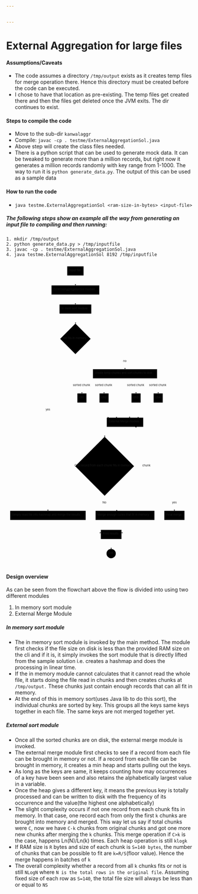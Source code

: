 ```yaml
---


---
```


<h1 id="external-aggregation-for-large-files">External Aggregation for large files</h1>
<h4 id="assumptionscaveats">Assumptions/Caveats</h4>
<ul>
<li>The code assumes a directory <code>/tmp/output</code> exists as it creates temp files for merge operation there. Hence this directory must be created before the code can be executed.</li>
<li>I chose to have that location as pre-existing. The temp files get created there and then the files get deleted once the JVM exits. The dir continues to exist.</li>
</ul>
<h4 id="steps-to-compile-the-code">Steps to compile the code</h4>
<ul>
<li>Move to the sub-dir <code>kanwalaggr</code></li>
<li>Compile: <code>javac -cp . testme/ExternalAggregationSol.java</code></li>
<li>Above step will create the class files needed.</li>
<li>There is a python script that can be used to generate mock data. It can be tweaked to generate more than a million records, but right now it generates a million records randomly with key range from 1-1000. The way to run it is <code>python generate_data.py</code>. The output of this can be used as a sample data</li>
</ul>
<h4 id="how-to-run-the-code">How to run the code</h4>
<ul>
<li><code>java testme.ExternalAggregationSol &lt;ram-size-in-bytes&gt; &lt;input-file&gt;</code></li>
</ul>
<h5 id="the-following-steps-show-an-example-all-the-way-from-generating-an-input-file-to-compiling-and-then-running">The following steps show an example all the way from generating an input file to compiling and then running:</h5>
<pre><code>1. mkdir /tmp/output
2. python generate_data.py &gt; /tmp/inputfile
3. javac -cp . testme/ExternalAggregationSol.java
4. java testme.ExternalAggregationSol 8192 /tmp/inputfile
</code></pre>
<div class="mermaid"><svg xmlns="http://www.w3.org/2000/svg" id="mermaid-svg-Xobdv8mtH2fmiScX" height="100%" viewBox="0 0 939.421875 1529.3843688964844" style="max-width:939.421875px;"><g><g class="output"><g class="clusters"></g><g class="edgePaths"><g class="edgePath" style="opacity: 1;"><path class="path" d="M349.15234375,66L349.15234375,91L349.15234375,116" marker-end="url(#arrowhead67843)" style="fill:none"></path><defs><marker id="arrowhead67843" viewBox="0 0 10 10" refX="9" refY="5" markerUnits="strokeWidth" markerWidth="8" markerHeight="6" orient="auto"><path d="M 0 0 L 10 5 L 0 10 z" class="arrowheadPath" style="stroke-width: 1; stroke-dasharray: 1, 0;"></path></marker></defs></g><g class="edgePath" style="opacity: 1;"><path class="path" d="M349.15234375,162L349.15234375,187L349.15234375,212" marker-end="url(#arrowhead67844)" style="fill:none"></path><defs><marker id="arrowhead67844" viewBox="0 0 10 10" refX="9" refY="5" markerUnits="strokeWidth" markerWidth="8" markerHeight="6" orient="auto"><path d="M 0 0 L 10 5 L 0 10 z" class="arrowheadPath" style="stroke-width: 1; stroke-dasharray: 1, 0;"></path></marker></defs></g><g class="edgePath" style="opacity: 1;"><path class="path" d="M349.15234375,258L349.15234375,283L349.65234375,308.5" marker-end="url(#arrowhead67845)" style="fill:none"></path><defs><marker id="arrowhead67845" viewBox="0 0 10 10" refX="9" refY="5" markerUnits="strokeWidth" markerWidth="8" markerHeight="6" orient="auto"><path d="M 0 0 L 10 5 L 0 10 z" class="arrowheadPath" style="stroke-width: 1; stroke-dasharray: 1, 0;"></path></marker></defs></g><g class="edgePath" style="opacity: 1;"><path class="path" d="M307.6045740428535,420.2022302928535L210.4609375,499.75L210.4609375,560.75L210.4609375,621.75L210.4609375,682.75L210.4609375,743.75L210.4609375,804.75L210.4609375,852.75L210.4609375,1026.1687469482422L210.4609375,1212.5874938964844L210.4609375,1250.5874938964844" marker-end="url(#arrowhead67846)" style="fill:none"></path><defs><marker id="arrowhead67846" viewBox="0 0 10 10" refX="9" refY="5" markerUnits="strokeWidth" markerWidth="8" markerHeight="6" orient="auto"><path d="M 0 0 L 10 5 L 0 10 z" class="arrowheadPath" style="stroke-width: 1; stroke-dasharray: 1, 0;"></path></marker></defs></g><g class="edgePath" style="opacity: 1;"><path class="path" d="M210.4609375,1296.5874938964844L210.4609375,1321.5874938964844L477.56640625,1361.765628574723" marker-end="url(#arrowhead67847)" style="fill:none"></path><defs><marker id="arrowhead67847" viewBox="0 0 10 10" refX="9" refY="5" markerUnits="strokeWidth" markerWidth="8" markerHeight="6" orient="auto"><path d="M 0 0 L 10 5 L 0 10 z" class="arrowheadPath" style="stroke-width: 1; stroke-dasharray: 1, 0;"></path></marker></defs></g><g class="edgePath" style="opacity: 1;"><path class="path" d="M529.56640625,1392.5874938964844L529.56640625,1417.5874938964844L529.56640625,1442.5874938964844" marker-end="url(#arrowhead67848)" style="fill:none"></path><defs><marker id="arrowhead67848" viewBox="0 0 10 10" refX="9" refY="5" markerUnits="strokeWidth" markerWidth="8" markerHeight="6" orient="auto"><path d="M 0 0 L 10 5 L 0 10 z" class="arrowheadPath" style="stroke-width: 1; stroke-dasharray: 1, 0;"></path></marker></defs></g><g class="edgePath" style="opacity: 1;"><path class="path" d="M402.3423570687843,409.5599866812157L599.421875,499.75L599.421875,537.75" marker-end="url(#arrowhead67849)" style="fill:none"></path><defs><marker id="arrowhead67849" viewBox="0 0 10 10" refX="9" refY="5" markerUnits="strokeWidth" markerWidth="8" markerHeight="6" orient="auto"><path d="M 0 0 L 10 5 L 0 10 z" class="arrowheadPath" style="stroke-width: 1; stroke-dasharray: 1, 0;"></path></marker></defs></g><g class="edgePath" style="opacity: 1;"><path class="path" d="M517.4608094262295,583.75L382.046875,621.75L382.046875,659.75" marker-end="url(#arrowhead67850)" style="fill:none"></path><defs><marker id="arrowhead67850" viewBox="0 0 10 10" refX="9" refY="5" markerUnits="strokeWidth" markerWidth="8" markerHeight="6" orient="auto"><path d="M 0 0 L 10 5 L 0 10 z" class="arrowheadPath" style="stroke-width: 1; stroke-dasharray: 1, 0;"></path></marker></defs></g><g class="edgePath" style="opacity: 1;"><path class="path" d="M559.53125,583.75L493.625,621.75L493.625,659.75" marker-end="url(#arrowhead67851)" style="fill:none"></path><defs><marker id="arrowhead67851" viewBox="0 0 10 10" refX="9" refY="5" markerUnits="strokeWidth" markerWidth="8" markerHeight="6" orient="auto"><path d="M 0 0 L 10 5 L 0 10 z" class="arrowheadPath" style="stroke-width: 1; stroke-dasharray: 1, 0;"></path></marker></defs></g><g class="edgePath" style="opacity: 1;"><path class="path" d="M620.4570952868852,583.75L655.2109375,621.75L655.2109375,659.75" marker-end="url(#arrowhead67852)" style="fill:none"></path><defs><marker id="arrowhead67852" viewBox="0 0 10 10" refX="9" refY="5" markerUnits="strokeWidth" markerWidth="8" markerHeight="6" orient="auto"><path d="M 0 0 L 10 5 L 0 10 z" class="arrowheadPath" style="stroke-width: 1; stroke-dasharray: 1, 0;"></path></marker></defs></g><g class="edgePath" style="opacity: 1;"><path class="path" d="M662.5275358606557,583.75L766.7890625,621.75L766.7890625,659.75" marker-end="url(#arrowhead67853)" style="fill:none"></path><defs><marker id="arrowhead67853" viewBox="0 0 10 10" refX="9" refY="5" markerUnits="strokeWidth" markerWidth="8" markerHeight="6" orient="auto"><path d="M 0 0 L 10 5 L 0 10 z" class="arrowheadPath" style="stroke-width: 1; stroke-dasharray: 1, 0;"></path></marker></defs></g><g class="edgePath" style="opacity: 1;"><path class="path" d="M382.046875,705.75L382.046875,743.75L517.4608094262295,781.75" marker-end="url(#arrowhead67854)" style="fill:none"></path><defs><marker id="arrowhead67854" viewBox="0 0 10 10" refX="9" refY="5" markerUnits="strokeWidth" markerWidth="8" markerHeight="6" orient="auto"><path d="M 0 0 L 10 5 L 0 10 z" class="arrowheadPath" style="stroke-width: 1; stroke-dasharray: 1, 0;"></path></marker></defs></g><g class="edgePath" style="opacity: 1;"><path class="path" d="M493.625,705.75L493.625,743.75L559.53125,781.75" marker-end="url(#arrowhead67855)" style="fill:none"></path><defs><marker id="arrowhead67855" viewBox="0 0 10 10" refX="9" refY="5" markerUnits="strokeWidth" markerWidth="8" markerHeight="6" orient="auto"><path d="M 0 0 L 10 5 L 0 10 z" class="arrowheadPath" style="stroke-width: 1; stroke-dasharray: 1, 0;"></path></marker></defs></g><g class="edgePath" style="opacity: 1;"><path class="path" d="M655.2109375,705.75L655.2109375,743.75L620.4570952868852,781.75" marker-end="url(#arrowhead67856)" style="fill:none"></path><defs><marker id="arrowhead67856" viewBox="0 0 10 10" refX="9" refY="5" markerUnits="strokeWidth" markerWidth="8" markerHeight="6" orient="auto"><path d="M 0 0 L 10 5 L 0 10 z" class="arrowheadPath" style="stroke-width: 1; stroke-dasharray: 1, 0;"></path></marker></defs></g><g class="edgePath" style="opacity: 1;"><path class="path" d="M766.7890625,705.75L766.7890625,743.75L662.5275358606557,781.75" marker-end="url(#arrowhead67857)" style="fill:none"></path><defs><marker id="arrowhead67857" viewBox="0 0 10 10" refX="9" refY="5" markerUnits="strokeWidth" markerWidth="8" markerHeight="6" orient="auto"><path d="M 0 0 L 10 5 L 0 10 z" class="arrowheadPath" style="stroke-width: 1; stroke-dasharray: 1, 0;"></path></marker></defs></g><g class="edgePath" style="opacity: 1;"><path class="path" d="M550.1773918469747,827.75L496.6507797241211,852.75L497.15077972412104,878.2500030517581" marker-end="url(#arrowhead67858)" style="fill:none"></path><defs><marker id="arrowhead67858" viewBox="0 0 10 10" refX="9" refY="5" markerUnits="strokeWidth" markerWidth="8" markerHeight="6" orient="auto"><path d="M 0 0 L 10 5 L 0 10 z" class="arrowheadPath" style="stroke-width: 1; stroke-dasharray: 1, 0;"></path></marker></defs></g><g class="edgePath" style="opacity: 1;"><path class="path" d="M497.15077972412104,1175.087496948242L496.6507797241211,1212.5874938964844L560.6721177648326,1250.5874938964844" marker-end="url(#arrowhead67859)" style="fill:none"></path><defs><marker id="arrowhead67859" viewBox="0 0 10 10" refX="9" refY="5" markerUnits="strokeWidth" markerWidth="8" markerHeight="6" orient="auto"><path d="M 0 0 L 10 5 L 0 10 z" class="arrowheadPath" style="stroke-width: 1; stroke-dasharray: 1, 0;"></path></marker></defs></g><g class="edgePath" style="opacity: 1;"><path class="path" d="M640.4348104508197,1250.5874938964844L708.1953125,1212.5874938964844L708.1953125,1026.1687469482422L708.1953125,852.75L651.54248046875,827.75" marker-end="url(#arrowhead67860)" style="fill:none"></path><defs><marker id="arrowhead67860" viewBox="0 0 10 10" refX="9" refY="5" markerUnits="strokeWidth" markerWidth="8" markerHeight="6" orient="auto"><path d="M 0 0 L 10 5 L 0 10 z" class="arrowheadPath" style="stroke-width: 1; stroke-dasharray: 1, 0;"></path></marker></defs></g><g class="edgePath" style="opacity: 1;"><path class="path" d="M594.1839652091136,1078.0543175667656L848.671875,1212.5874938964844L848.671875,1250.5874938964844" marker-end="url(#arrowhead67861)" style="fill:none"></path><defs><marker id="arrowhead67861" viewBox="0 0 10 10" refX="9" refY="5" markerUnits="strokeWidth" markerWidth="8" markerHeight="6" orient="auto"><path d="M 0 0 L 10 5 L 0 10 z" class="arrowheadPath" style="stroke-width: 1; stroke-dasharray: 1, 0;"></path></marker></defs></g><g class="edgePath" style="opacity: 1;"><path class="path" d="M848.671875,1296.5874938964844L848.671875,1321.5874938964844L581.56640625,1361.765628574723" marker-end="url(#arrowhead67862)" style="fill:none"></path><defs><marker id="arrowhead67862" viewBox="0 0 10 10" refX="9" refY="5" markerUnits="strokeWidth" markerWidth="8" markerHeight="6" orient="auto"><path d="M 0 0 L 10 5 L 0 10 z" class="arrowheadPath" style="stroke-width: 1; stroke-dasharray: 1, 0;"></path></marker></defs></g></g><g class="edgeLabels"><g class="edgeLabel" style="opacity: 1;" transform=""><g transform="translate(0,0)" class="label"><foreignObject width="0" height="0"><div xmlns="http://www.w3.org/1999/xhtml" style="display: inline-block; white-space: nowrap;"><span class="edgeLabel"></span></div></foreignObject></g></g><g class="edgeLabel" style="opacity: 1;" transform=""><g transform="translate(0,0)" class="label"><foreignObject width="0" height="0"><div xmlns="http://www.w3.org/1999/xhtml" style="display: inline-block; white-space: nowrap;"><span class="edgeLabel"></span></div></foreignObject></g></g><g class="edgeLabel" style="opacity: 1;" transform=""><g transform="translate(0,0)" class="label"><foreignObject width="0" height="0"><div xmlns="http://www.w3.org/1999/xhtml" style="display: inline-block; white-space: nowrap;"><span class="edgeLabel"></span></div></foreignObject></g></g><g class="edgeLabel" style="opacity: 1;" transform="translate(210.4609375,743.75)"><g transform="translate(-11.703125,-13)" class="label"><foreignObject width="23.40625" height="26"><div xmlns="http://www.w3.org/1999/xhtml" style="display: inline-block; white-space: nowrap;"><span class="edgeLabel">yes</span></div></foreignObject></g></g><g class="edgeLabel" style="opacity: 1;" transform=""><g transform="translate(0,0)" class="label"><foreignObject width="0" height="0"><div xmlns="http://www.w3.org/1999/xhtml" style="display: inline-block; white-space: nowrap;"><span class="edgeLabel"></span></div></foreignObject></g></g><g class="edgeLabel" style="opacity: 1;" transform=""><g transform="translate(0,0)" class="label"><foreignObject width="0" height="0"><div xmlns="http://www.w3.org/1999/xhtml" style="display: inline-block; white-space: nowrap;"><span class="edgeLabel"></span></div></foreignObject></g></g><g class="edgeLabel" style="opacity: 1;" transform="translate(599.421875,499.75)"><g transform="translate(-9,-13)" class="label"><foreignObject width="18" height="26"><div xmlns="http://www.w3.org/1999/xhtml" style="display: inline-block; white-space: nowrap;"><span class="edgeLabel">no</span></div></foreignObject></g></g><g class="edgeLabel" style="opacity: 1;" transform="translate(382.046875,621.75)"><g transform="translate(-45.7890625,-13)" class="label"><foreignObject width="91.578125" height="26"><div xmlns="http://www.w3.org/1999/xhtml" style="display: inline-block; white-space: nowrap;"><span class="edgeLabel">sorted chunk</span></div></foreignObject></g></g><g class="edgeLabel" style="opacity: 1;" transform="translate(493.625,621.75)"><g transform="translate(-45.7890625,-13)" class="label"><foreignObject width="91.578125" height="26"><div xmlns="http://www.w3.org/1999/xhtml" style="display: inline-block; white-space: nowrap;"><span class="edgeLabel">sorted chunk</span></div></foreignObject></g></g><g class="edgeLabel" style="opacity: 1;" transform="translate(655.2109375,621.75)"><g transform="translate(-45.7890625,-13)" class="label"><foreignObject width="91.578125" height="26"><div xmlns="http://www.w3.org/1999/xhtml" style="display: inline-block; white-space: nowrap;"><span class="edgeLabel">sorted chunk</span></div></foreignObject></g></g><g class="edgeLabel" style="opacity: 1;" transform="translate(766.7890625,621.75)"><g transform="translate(-45.7890625,-13)" class="label"><foreignObject width="91.578125" height="26"><div xmlns="http://www.w3.org/1999/xhtml" style="display: inline-block; white-space: nowrap;"><span class="edgeLabel">sorted chunk</span></div></foreignObject></g></g><g class="edgeLabel" style="opacity: 1;" transform=""><g transform="translate(0,0)" class="label"><foreignObject width="0" height="0"><div xmlns="http://www.w3.org/1999/xhtml" style="display: inline-block; white-space: nowrap;"><span class="edgeLabel"></span></div></foreignObject></g></g><g class="edgeLabel" style="opacity: 1;" transform=""><g transform="translate(0,0)" class="label"><foreignObject width="0" height="0"><div xmlns="http://www.w3.org/1999/xhtml" style="display: inline-block; white-space: nowrap;"><span class="edgeLabel"></span></div></foreignObject></g></g><g class="edgeLabel" style="opacity: 1;" transform=""><g transform="translate(0,0)" class="label"><foreignObject width="0" height="0"><div xmlns="http://www.w3.org/1999/xhtml" style="display: inline-block; white-space: nowrap;"><span class="edgeLabel"></span></div></foreignObject></g></g><g class="edgeLabel" style="opacity: 1;" transform=""><g transform="translate(0,0)" class="label"><foreignObject width="0" height="0"><div xmlns="http://www.w3.org/1999/xhtml" style="display: inline-block; white-space: nowrap;"><span class="edgeLabel"></span></div></foreignObject></g></g><g class="edgeLabel" style="opacity: 1;" transform=""><g transform="translate(0,0)" class="label"><foreignObject width="0" height="0"><div xmlns="http://www.w3.org/1999/xhtml" style="display: inline-block; white-space: nowrap;"><span class="edgeLabel"></span></div></foreignObject></g></g><g class="edgeLabel" style="opacity: 1;" transform="translate(496.6507797241211,1212.5874938964844)"><g transform="translate(-10.5234375,-13)" class="label"><foreignObject width="21.046875" height="26"><div xmlns="http://www.w3.org/1999/xhtml" style="display: inline-block; white-space: nowrap;"><span class="edgeLabel">No</span></div></foreignObject></g></g><g class="edgeLabel" style="opacity: 1;" transform="translate(708.1953125,1026.1687469482422)"><g transform="translate(-21.2734375,-13)" class="label"><foreignObject width="42.546875" height="26"><div xmlns="http://www.w3.org/1999/xhtml" style="display: inline-block; white-space: nowrap;"><span class="edgeLabel">chunk</span></div></foreignObject></g></g><g class="edgeLabel" style="opacity: 1;" transform="translate(848.671875,1212.5874938964844)"><g transform="translate(-11.703125,-13)" class="label"><foreignObject width="23.40625" height="26"><div xmlns="http://www.w3.org/1999/xhtml" style="display: inline-block; white-space: nowrap;"><span class="edgeLabel">yes</span></div></foreignObject></g></g><g class="edgeLabel" style="opacity: 1;" transform=""><g transform="translate(0,0)" class="label"><foreignObject width="0" height="0"><div xmlns="http://www.w3.org/1999/xhtml" style="display: inline-block; white-space: nowrap;"><span class="edgeLabel"></span></div></foreignObject></g></g></g><g class="nodes"><g class="node" style="opacity: 1;" id="A" transform="translate(349.15234375,43)"><rect rx="0" ry="0" x="-41.203125" y="-23" width="82.40625" height="46"></rect><g class="label" transform="translate(0,0)"><g transform="translate(-31.203125,-13)"><foreignObject width="62.40625" height="26"><div xmlns="http://www.w3.org/1999/xhtml" style="display: inline-block; white-space: nowrap;">Input file</div></foreignObject></g></g></g><g class="node" style="opacity: 1;" id="B" transform="translate(349.15234375,139)"><rect rx="0" ry="0" x="-120.5390625" y="-23" width="241.078125" height="46"></rect><g class="label" transform="translate(0,0)"><g transform="translate(-110.5390625,-13)"><foreignObject width="221.078125" height="26"><div xmlns="http://www.w3.org/1999/xhtml" style="display: inline-block; white-space: nowrap;">ExternalAggregationSol module</div></foreignObject></g></g></g><g class="node" style="opacity: 1;" id="I" transform="translate(349.15234375,235)"><rect rx="0" ry="0" x="-80.125" y="-23" width="160.25" height="46"></rect><g class="label" transform="translate(0,0)"><g transform="translate(-70.125,-13)"><foreignObject width="140.25" height="26"><div xmlns="http://www.w3.org/1999/xhtml" style="display: inline-block; white-space: nowrap;">In mem sort module</div></foreignObject></g></g></g><g class="node" style="opacity: 1;" id="C" transform="translate(349.15234375,384.875)"><polygon points="76.875,0 153.75,-76.875 76.875,-153.75 0,-76.875" rx="5" ry="5" transform="translate(-76.875,76.875)"></polygon><g class="label" transform="translate(0,0)"><g transform="translate(-63.09375,-13)"><foreignObject width="126.1875" height="26"><div xmlns="http://www.w3.org/1999/xhtml" style="display: inline-block; white-space: nowrap;">file fits in memory</div></foreignObject></g></g></g><g class="node" style="opacity: 1;" id="D" transform="translate(210.4609375,1273.5874938964844)"><rect rx="0" ry="0" x="-190.4609375" y="-23" width="380.921875" height="46"></rect><g class="label" transform="translate(0,0)"><g transform="translate(-180.4609375,-13)"><foreignObject width="360.921875" height="26"><div xmlns="http://www.w3.org/1999/xhtml" style="display: inline-block; white-space: nowrap;">Simply read file into hashmap and merge the results</div></foreignObject></g></g></g><g class="node" style="opacity: 1;" id="F" transform="translate(529.56640625,1369.5874938964844)"><rect rx="0" ry="0" x="-52" y="-23" width="104" height="46"></rect><g class="label" transform="translate(0,0)"><g transform="translate(-42,-13)"><foreignObject width="84" height="26"><div xmlns="http://www.w3.org/1999/xhtml" style="display: inline-block; white-space: nowrap;">Print results</div></foreignObject></g></g></g><g class="node" style="opacity: 1;" id="G" transform="translate(529.56640625,1465.9859313964844)"><circle x="-23.3984375" y="-23" r="23.3984375"></circle><g class="label" transform="translate(0,0)"><g transform="translate(-13.3984375,-13)"><foreignObject width="26.796875" height="26"><div xmlns="http://www.w3.org/1999/xhtml" style="display: inline-block; white-space: nowrap;">Exit</div></foreignObject></g></g></g><g class="node" style="opacity: 1;" id="E" transform="translate(599.421875,560.75)"><rect rx="0" ry="0" x="-161.796875" y="-23" width="323.59375" height="46"></rect><g class="label" transform="translate(0,0)"><g transform="translate(-151.796875,-13)"><foreignObject width="303.59375" height="26"><div xmlns="http://www.w3.org/1999/xhtml" style="display: inline-block; white-space: nowrap;">create temp chunks and sort chunks to disk</div></foreignObject></g></g></g><g class="node" style="opacity: 1;" id="ch1" transform="translate(382.046875,682.75)"><rect rx="0" ry="0" x="-22.9296875" y="-23" width="45.859375" height="46"></rect><g class="label" transform="translate(0,0)"><g transform="translate(-12.9296875,-13)"><foreignObject width="25.859375" height="26"><div xmlns="http://www.w3.org/1999/xhtml" style="display: inline-block; white-space: nowrap;">ch1</div></foreignObject></g></g></g><g class="node" style="opacity: 1;" id="ch2" transform="translate(493.625,682.75)"><rect rx="0" ry="0" x="-22.9296875" y="-23" width="45.859375" height="46"></rect><g class="label" transform="translate(0,0)"><g transform="translate(-12.9296875,-13)"><foreignObject width="25.859375" height="26"><div xmlns="http://www.w3.org/1999/xhtml" style="display: inline-block; white-space: nowrap;">ch2</div></foreignObject></g></g></g><g class="node" style="opacity: 1;" id="ch3" transform="translate(655.2109375,682.75)"><rect rx="0" ry="0" x="-22.9296875" y="-23" width="45.859375" height="46"></rect><g class="label" transform="translate(0,0)"><g transform="translate(-12.9296875,-13)"><foreignObject width="25.859375" height="26"><div xmlns="http://www.w3.org/1999/xhtml" style="display: inline-block; white-space: nowrap;">ch3</div></foreignObject></g></g></g><g class="node" style="opacity: 1;" id="ch4" transform="translate(766.7890625,682.75)"><rect rx="0" ry="0" x="-22.9296875" y="-23" width="45.859375" height="46"></rect><g class="label" transform="translate(0,0)"><g transform="translate(-12.9296875,-13)"><foreignObject width="25.859375" height="26"><div xmlns="http://www.w3.org/1999/xhtml" style="display: inline-block; white-space: nowrap;">ch4</div></foreignObject></g></g></g><g class="node" style="opacity: 1;" id="M" transform="translate(599.421875,804.75)"><rect rx="0" ry="0" x="-91.8515625" y="-23" width="183.703125" height="46"></rect><g class="label" transform="translate(0,0)"><g transform="translate(-81.8515625,-13)"><foreignObject width="163.703125" height="26"><div xmlns="http://www.w3.org/1999/xhtml" style="display: inline-block; white-space: nowrap;">External Merge module</div></foreignObject></g></g></g><g class="node" style="opacity: 1;" id="InMemChunks" transform="translate(496.6507797241211,1026.1687469482422)"><polygon points="148.41875000000002,0 296.83750000000003,-148.41875000000002 148.41875000000002,-296.83750000000003 0,-148.41875000000002" rx="5" ry="5" transform="translate(-148.41875000000002,148.41875000000002)"></polygon><g class="label" transform="translate(0,0)"><g transform="translate(-152.5234375,-13)"><foreignObject width="305.046875" height="26"><div xmlns="http://www.w3.org/1999/xhtml" style="display: inline-block; white-space: nowrap;">One record from each chunk fits in memory</div></foreignObject></g></g></g><g class="node" style="opacity: 1;" id="IM" transform="translate(599.421875,1273.5874938964844)"><rect rx="0" ry="0" x="-148.5" y="-23" width="297" height="46"></rect><g class="label" transform="translate(0,0)"><g transform="translate(-138.5,-13)"><foreignObject width="277" height="26"><div xmlns="http://www.w3.org/1999/xhtml" style="display: inline-block; white-space: nowrap;">Merge enough cunks that fit in memory</div></foreignObject></g></g></g><g class="node" style="opacity: 1;" id="FM" transform="translate(848.671875,1273.5874938964844)"><rect rx="0" ry="0" x="-50.75" y="-23" width="101.5" height="46"></rect><g class="label" transform="translate(0,0)"><g transform="translate(-40.75,-13)"><foreignObject width="81.5" height="26"><div xmlns="http://www.w3.org/1999/xhtml" style="display: inline-block; white-space: nowrap;">Final merge</div></foreignObject></g></g></g></g></g></g></svg></div>
<h4 id="design-overview">Design overview</h4>
<p>As can be seen from the flowchart above the flow is divided into using two different modules</p>
<ol>
<li>In memory sort module</li>
<li>External Merge Module</li>
</ol>
<h5 id="in-memory-sort-module">In memory sort module</h5>
<ul>
<li>The in memory sort module is invoked by the main method. The module first checks if the file size on disk is less than the provided RAM size on the cli and if it is, it simply invokes the sort module that is directly lifted from the sample solution i.e. creates a hashmap and does the processing in linear time.</li>
<li>If the in memory module cannot calculates that it cannot read the whole file, it starts doing the file read in chunks and then creates chunks at <code>/tmp/output.</code> These chunks just contain enough records that can all fit in memory.</li>
<li>At the end of this in memory sort(uses Java lib to do this sort), the individual chunks are sorted by key. This groups all the keys same keys together in each file. The same keys are not merged together yet.</li>
</ul>
<h5 id="external-sort-module">External sort module</h5>
<ul>
<li>Once all the sorted chunks are on disk, the external merge module is invoked.</li>
<li>The external merge module first checks to see if a record from each file can be brought in memory or not. If a record from each file can be brought in memory, it creates a min heap and starts pulling out the keys.</li>
<li>As long as the keys are same, it keeps counting how may occurrences of a key have been seen and also retains the alphabetically largest value in a variable.</li>
<li>Once the heap gives a different key, it means the previous key is totally processed and can be written to disk with the frequency of its occurrence and the value(the highest one alphabetically)</li>
<li>The slight complexity occurs if not one record from each chunk fits in memory. In that case, one  record each from only the first <code>k</code> chunks are brought into memory and merged. This way let us say if total chunks were <code>C</code>, now we have <code>C-k</code> chunks from original chunks and got one more new chunks after merging the <code>k</code> chunks. This merge operation if <code>C&gt;k</code> is the case, happens Ln(N)/Ln(k) times. Each heap operation is still <code>klogk</code></li>
<li>If RAM size is <code>R</code> bytes and size of each chunk is <code>S=140 bytes</code>, the number of chunks that can be possible to fit are <code>k=R/S</code>(floor value). Hence the merge happens in batches of <code>k</code></li>
<li>The overall complexity whether a record from all <code>k</code> chunks fits or not is still <code>NLogN</code> where <code>N is the total rows in the original file</code>. Assuming fixed size of each row as <code>S=140</code>, the total file size will always be less than or equal to <code>NS</code></li>
</ul>

